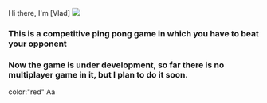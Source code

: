 Hi there, I'm [Vlad] ![](https://github.com/blackcater/blackcater/raw/main/images/Hi.gif) 
### This is a competitive ping pong game in which you have to beat your opponent
### Now the game is under development, so far there is no multiplayer game in it, but I plan to do it soon.
color:"red" Аа
